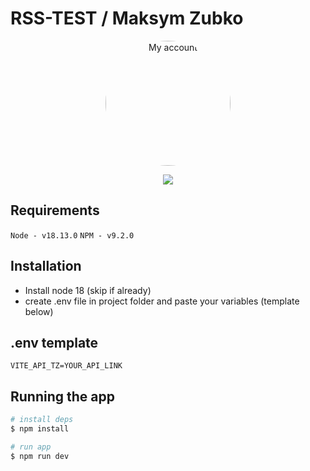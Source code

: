 # RSS-TEST / Maksym Zubko

<p class='container' align="center">
  <a href="https://github.com/s1maxx" target="blank"><img style="border-radius:50%" src="https://avatars.githubusercontent.com/u/56440333?s=400&u=8f30d5a853a52a9d14044d2cf482de4024f9f37c&v=4" width="200" alt="My account" /></a>
</p>

   <p align='center'>
     <a href="https://t.me/maksimzubko" target="_blank"><img src="https://img.shields.io/static/v1?label=Telegram&style=flat&logo=telegram&message=Follow%20me&color=blue"></a>
    </p>


## Requirements
``
Node - v18.13.0
``
``
NPM - v9.2.0
``

## Installation

- Install node 18 (skip if already)
- create .env file in project folder and paste your variables (template below)

## .env template
```
VITE_API_TZ=YOUR_API_LINK
```

## Running the app
```bash
# install deps
$ npm install
```
```bash
# run app
$ npm run dev
```

